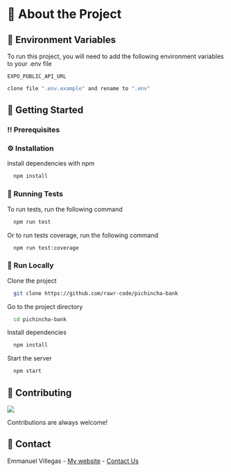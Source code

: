 <!-- About the Project -->

# :star2: About the Project

## :key: Environment Variables

To run this project, you will need to add the following environment variables to your .env file

`EXPO_PUBLIC_API_URL`

```bash
clone file ".env.example" and rename to ".env"

```

<!-- Getting Started -->

## :toolbox: Getting Started

<!-- Prerequisites -->

### :bangbang: Prerequisites

<!-- Installation -->

### :gear: Installation

Install dependencies with npm

```bash
  npm install
```

<!-- Running Tests -->

### :test_tube: Running Tests

To run tests, run the following command

```bash
  npm run test

```

Or to run tests coverage, run the following command

```bash
  npm run test:coverage

```

<!-- Run Locally -->

### :running: Run Locally

Clone the project

```bash
  git clone https://github.com/rawr-code/pichincha-bank
```

Go to the project directory

```bash
  cd pichincha-bank
```

Install dependencies

```bash
  npm install
```

Start the server

```bash
  npm start
```

<!-- Contributing -->

## :wave: Contributing

<a href="https://github.com/rawr-code/pichincha-bank/graphs/contributors">
  <img src="https://contrib.rocks/image?repo=rawr-code/pichincha-bank" />
</a>

Contributions are always welcome!

<!-- Contact -->

## :handshake: Contact

Emmanuel Villegas - [My website](https://www.emmanuelvillegas.com/) - [Contact Us](mailto:emmanuelvillegasgonzalez@gmail.com)
